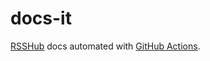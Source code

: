 # docs-it

[RSSHub](https://github.com/DIYgod/RSSHub) docs automated with [GitHub Actions](https://github.com/features/actions).
